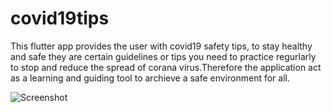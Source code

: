 # covid19tips

This flutter app provides the user with covid19 safety tips, to stay healthy and safe they are certain guidelines or tips you need to practice regurlarly to stop and reduce the spread of corana virus.Therefore the application act as a learning and guiding tool to archieve a safe environment for all.

![Screenshot](../main/Screenshot_1610440281.png)
